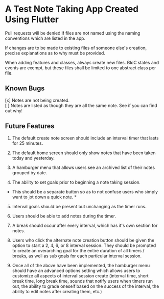 # A Test Note Taking App Created Using Flutter

Pull requests will be denied if files are not named using the naming conventions which are listed in the app.

If changes are to be made to existing files of someone else's creation, precise explanations as to why must be provided.

When adding features and classes, always create new files. BloC states and events are exempt, but these files shall be limited to one abstract class per file.

## Known Bugs
[x] Notes are not being created.  
[ ] Notes are listed as though they are all the same note. See if you can find out why!  

## Future Features 

1. The default create note screen should include an interval timer that lasts for 25 minutes. 

2. The default home screen should only show notes that have been taken today and yesterday.

3. A hamburger menu that allows users see an archived list of their notes grouped by date.

4. The ability to set goals prior to beginning a note taking session. 
* This should be a separate button so as to not confuse users who simply want to jot down a quick note. *

5. Interval goals should be present but unchanging as the timer runs. 

6. Users should be able to add notes during the timer.

7. A break should occur after every interval, which has it's own section for notes.

8. Users who click the alternate note creation button should be given the option to start a 2, 4, 6, or 8 interval session. They should be prompted to create an overarching goal for the entire duration of all timers / breaks, as well as sub goals for each particular interval session.

9. Once all of the above have been implemented, the hamburger menu should have an advanced options setting which allows users to customize all aspects of interval session create (interval time, short break time, long break time, sounds that notify users when timers run out, the ability to grade oneself based on the success of the interval, the ability to edit notes after creating them, etc.)
